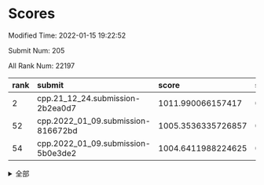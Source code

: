 # Scores

Modified Time: 2022-01-15 19:22:52

Submit Num: 205

All Rank Num: 22197

| rank |               submit               |       score        |       sigma        | pk_num |
| :--- | :--------------------------------- | :----------------- | :----------------- | :----- |
| 2    | cpp.21_12_24.submission-2b2ea0d7   | 1011.990066157417  | 0.778654432695634  | 439    |
| 52   | cpp.2022_01_09.submission-816672bd | 1005.3536335726857 | 0.7148396767514918 | 432    |
| 54   | cpp.2022_01_09.submission-5b0e3de2 | 1004.6411988224625 | 0.7361666770832217 | 434    |


<details>
<summary>全部</summary>

| rank |                 submit                 |       score        |       sigma        | pk_num |
| :--- | :------------------------------------- | :----------------- | :----------------- | :----- |
| 1    | gobigger.level_3.submission_level_3_27 | 1012.1874112693838 | 0.7687028099153792 | 436    |
| 2    | cpp.21_12_24.submission-2b2ea0d7       | 1011.990066157417  | 0.778654432695634  | 439    |
| 3    | gobigger.level_3.submission_level_3_38 | 1011.5409328664688 | 0.7784520036284857 | 434    |
| 4    | gobigger.level_3.submission_level_3_37 | 1011.421447046587  | 0.7670449434818354 | 427    |
| 5    | gobigger.level_3.submission_level_3_32 | 1011.3627507772952 | 0.7788902373233951 | 436    |
| 6    | gobigger.level_3.submission_level_3_20 | 1011.2241084889249 | 0.8029223058163183 | 436    |
| 7    | gobigger.level_3.submission_level_3_36 | 1011.1356050705099 | 0.7918412127921929 | 432    |
| 8    | gobigger.level_3.submission_level_3_15 | 1011.0703917082974 | 0.7804616363764156 | 435    |
| 9    | gobigger.level_3.submission_level_3_9  | 1010.939566978669  | 0.7665094677839569 | 432    |
| 10   | gobigger.level_3.submission_level_3_11 | 1010.8232946553409 | 0.7815258931159235 | 433    |
| 11   | gobigger.level_3.submission_level_3_34 | 1010.8129992978322 | 0.7566559499230197 | 437    |
| 12   | gobigger.level_3.submission_level_3_25 | 1010.7901195260417 | 0.7855555748162283 | 433    |
| 13   | gobigger.level_3.submission_level_3_43 | 1010.7047787381157 | 0.7701204664788069 | 433    |
| 14   | gobigger.level_3.submission_level_3_1  | 1010.6345081669485 | 0.7540042545180454 | 434    |
| 15   | gobigger.level_3.submission_level_3_31 | 1010.5499205803417 | 0.7793453506931107 | 432    |
| 16   | gobigger.level_3.submission_level_3_2  | 1010.4123155519228 | 0.7658572523655084 | 436    |
| 17   | gobigger.level_3.submission_level_3_44 | 1010.3019170017683 | 0.7691462230293004 | 431    |
| 18   | gobigger.level_3.submission_level_3_41 | 1010.1156026374558 | 0.7472543969843514 | 433    |
| 19   | gobigger.level_3.submission_level_3_47 | 1010.0763542705314 | 0.7565417855053338 | 437    |
| 20   | gobigger.level_3.submission_level_3_21 | 1010.0635454342147 | 0.7673976095508637 | 429    |
| 21   | gobigger.level_3.submission_level_3_35 | 1010.0393863853881 | 0.7868131679861283 | 438    |
| 22   | gobigger.level_3.submission_level_3_10 | 1010.0308589864343 | 0.7621324600620757 | 431    |
| 23   | gobigger.level_3.submission_level_3_28 | 1009.9803038649616 | 0.7675198593549463 | 434    |
| 24   | gobigger.level_3.submission_level_3_23 | 1009.9483868993306 | 0.7876821395619573 | 442    |
| 25   | gobigger.level_3.submission_level_3_16 | 1009.9315791699761 | 0.7538215641254483 | 436    |
| 26   | gobigger.level_3.submission_level_3_26 | 1009.8915639432325 | 0.7433721590800045 | 426    |
| 27   | gobigger.level_3.submission_level_3_49 | 1009.8711702017325 | 0.7768763080038402 | 437    |
| 28   | gobigger.level_3.submission_level_3_17 | 1009.8214495555048 | 0.7574951557012665 | 432    |
| 29   | gobigger.level_3.submission_level_3_4  | 1009.7761219082851 | 0.7523327530654483 | 436    |
| 30   | gobigger.level_3.submission_level_3_22 | 1009.769721093799  | 0.7630964052665231 | 433    |
| 31   | gobigger.level_3.submission_level_3_6  | 1009.6782014827611 | 0.7544976219309149 | 439    |
| 32   | gobigger.level_3.submission_level_3_3  | 1009.6294610633552 | 0.7545705850047828 | 432    |
| 33   | gobigger.level_3.submission_level_3_14 | 1009.626264502782  | 0.7578972860646628 | 428    |
| 34   | gobigger.level_3.submission_level_3_8  | 1009.6021757741779 | 0.7783514467769981 | 435    |
| 35   | gobigger.level_3.submission_level_3_48 | 1009.5743183894191 | 0.7725356931138899 | 428    |
| 36   | gobigger.level_3.submission_level_3_18 | 1009.5576066121366 | 0.7705657220473161 | 433    |
| 37   | gobigger.level_3.submission_level_3_33 | 1009.4487736271401 | 0.7461830580702101 | 438    |
| 38   | gobigger.level_3.submission_level_3_30 | 1009.4119133532308 | 0.7391978998470948 | 434    |
| 39   | gobigger.level_3.submission_level_3_39 | 1009.3882959831714 | 0.7435160134658519 | 428    |
| 40   | gobigger.level_3.submission_level_3_24 | 1009.3270869232304 | 0.7567768617132147 | 439    |
| 41   | gobigger.level_3.submission_level_3_13 | 1009.2360169167573 | 0.7715531485232223 | 430    |
| 42   | gobigger.level_3.submission_level_3_29 | 1009.1879637826029 | 0.7785806261226598 | 433    |
| 43   | gobigger.level_3.submission_level_3_7  | 1009.0958323122802 | 0.7465054359530169 | 429    |
| 44   | gobigger.level_3.submission_level_3_0  | 1009.0835956574482 | 0.7434539117100067 | 428    |
| 45   | gobigger.level_3.submission_level_3_46 | 1009.0693006887493 | 0.7759511864340581 | 434    |
| 46   | gobigger.level_3.submission_level_3_12 | 1009.0281483735815 | 0.7491909503839195 | 433    |
| 47   | gobigger.level_3.submission_level_3_5  | 1008.9376193553122 | 0.7401661300262296 | 437    |
| 48   | gobigger.level_3.submission_level_3_19 | 1008.7794063808524 | 0.7531297817990483 | 430    |
| 49   | gobigger.level_3.submission_level_3_40 | 1008.5655895905204 | 0.7369543450840732 | 433    |
| 50   | gobigger.level_3.submission_level_3_42 | 1008.2741277143173 | 0.7299986307259148 | 428    |
| 51   | gobigger.level_3.submission_level_3_45 | 1008.2502689325712 | 0.7457998479148645 | 435    |
| 52   | cpp.2022_01_09.submission-816672bd     | 1005.3536335726857 | 0.7148396767514918 | 432    |
| 53   | gobigger.level_1.submission_level_1_43 | 1004.8209421945108 | 0.725228062979787  | 430    |
| 54   | cpp.2022_01_09.submission-5b0e3de2     | 1004.6411988224625 | 0.7361666770832217 | 434    |
| 55   | gobigger.level_1.submission_level_1_5  | 1004.4046427096874 | 0.739392690574837  | 439    |
| 56   | gobigger.level_1.submission_level_1_9  | 1004.3911187216809 | 0.7237272323187112 | 433    |
| 57   | gobigger.level_1.submission_level_1_2  | 1004.3186287688924 | 0.7303807897377776 | 435    |
| 58   | gobigger.level_1.submission_level_1_41 | 1004.1447539372459 | 0.7044109465397046 | 432    |
| 59   | gobigger.level_1.submission_level_1_25 | 1004.0552843208692 | 0.7275047548123776 | 431    |
| 60   | gobigger.level_1.submission_level_1_20 | 1003.9569571630674 | 0.7245257357804433 | 434    |
| 61   | gobigger.level_1.submission_level_1_38 | 1003.9505376520219 | 0.7129004648267818 | 431    |
| 62   | gobigger.level_1.submission_level_1_31 | 1003.7718875283002 | 0.7092894222757995 | 428    |
| 63   | gobigger.level_1.submission_level_1_1  | 1003.7655951748602 | 0.6935644353584233 | 430    |
| 64   | gobigger.level_1.submission_level_1_4  | 1003.7249393752209 | 0.7257202539838034 | 437    |
| 65   | gobigger.level_1.submission_level_1_40 | 1003.7154236100117 | 0.7201242819950302 | 438    |
| 66   | gobigger.level_1.submission_level_1_18 | 1003.6574235685234 | 0.7220750807494116 | 436    |
| 67   | gobigger.level_1.submission_level_1_8  | 1003.5821668032982 | 0.730554971533625  | 431    |
| 68   | gobigger.level_1.submission_level_1_35 | 1003.4734370346649 | 0.7106682903029461 | 433    |
| 69   | gobigger.level_1.submission_level_1_39 | 1003.466221251787  | 0.7074804034489028 | 429    |
| 70   | gobigger.level_1.submission_level_1_17 | 1003.4296878319062 | 0.7058791450379435 | 434    |
| 71   | gobigger.level_1.submission_level_1_13 | 1003.4157212216744 | 0.7176518320756188 | 431    |
| 72   | gobigger.level_1.submission_level_1_23 | 1003.3874686073    | 0.7211589630539268 | 431    |
| 73   | gobigger.level_1.submission_level_1_27 | 1003.3288418207457 | 0.7214533664458666 | 433    |
| 74   | gobigger.level_1.submission_level_1_12 | 1003.3232238608166 | 0.7156929264914734 | 433    |
| 75   | gobigger.level_1.submission_level_1_22 | 1003.2468129021249 | 0.7252339252481648 | 434    |
| 76   | gobigger.level_1.submission_level_1_46 | 1003.2110423314092 | 0.719220355916937  | 435    |
| 77   | gobigger.level_1.submission_level_1_33 | 1003.1365345260725 | 0.7168616509416936 | 432    |
| 78   | gobigger.level_1.submission_level_1_21 | 1003.1109233537123 | 0.7176611542026118 | 428    |
| 79   | gobigger.level_1.submission_level_1_28 | 1003.026259646723  | 0.7224816379420266 | 436    |
| 80   | gobigger.level_1.submission_level_1_47 | 1003.008331614855  | 0.7311846035019067 | 427    |
| 81   | gobigger.level_1.submission_level_1_26 | 1002.9773119543449 | 0.7173899559479296 | 435    |
| 82   | gobigger.level_1.submission_level_1_45 | 1002.948362556962  | 0.713314950922954  | 430    |
| 83   | gobigger.level_1.submission_level_1_14 | 1002.9409065011547 | 0.7067498436495697 | 431    |
| 84   | gobigger.level_1.submission_level_1_37 | 1002.9251620924954 | 0.708925111281228  | 434    |
| 85   | gobigger.level_1.submission_level_1_6  | 1002.911445258056  | 0.7208328088851004 | 438    |
| 86   | gobigger.level_1.submission_level_1_36 | 1002.8491846879823 | 0.7319183082434495 | 435    |
| 87   | gobigger.level_1.submission_level_1_49 | 1002.7919509454724 | 0.7256812194949351 | 437    |
| 88   | gobigger.level_1.submission_level_1_32 | 1002.7613116360968 | 0.7214435057245998 | 437    |
| 89   | gobigger.level_1.submission_level_1_7  | 1002.7437628774326 | 0.7179101089621152 | 430    |
| 90   | gobigger.level_1.submission_level_1_29 | 1002.688487314629  | 0.7160195327681527 | 432    |
| 91   | gobigger.level_1.submission_level_1_24 | 1002.6752523342064 | 0.7190647214177771 | 430    |
| 92   | gobigger.level_1.submission_level_1_15 | 1002.6386835132139 | 0.7149929976260555 | 434    |
| 93   | gobigger.level_1.submission_level_1_44 | 1002.6274447504446 | 0.7061036038591515 | 435    |
| 94   | gobigger.level_1.submission_level_1_3  | 1002.5260640419599 | 0.7118978131024025 | 436    |
| 95   | gobigger.level_1.submission_level_1_16 | 1002.5164283034852 | 0.721171049284409  | 432    |
| 96   | gobigger.level_1.submission_level_1_30 | 1002.4017092190422 | 0.7041720679414885 | 430    |
| 97   | gobigger.level_1.submission_level_1_19 | 1002.3642379327982 | 0.7247336666053185 | 429    |
| 98   | gobigger.level_1.submission_level_1_34 | 1002.3033000093725 | 0.7030374069932681 | 433    |
| 99   | gobigger.level_1.submission_level_1_42 | 1002.2067272158545 | 0.7047468737054664 | 431    |
| 100  | gobigger.level_1.submission_level_1_48 | 1001.8590853495333 | 0.7190903364951357 | 429    |
| 101  | gobigger.level_1.submission_level_1_0  | 1001.7428836885196 | 0.7126671826084116 | 432    |
| 102  | gobigger.level_1.submission_level_1_10 | 1001.7121202827395 | 0.7207346680976172 | 435    |
| 103  | gobigger.level_1.submission_level_1_11 | 1001.4499952790266 | 0.7060174915432886 | 436    |
| 104  | gobigger.random.submission_random_3    | 996.9857376581789  | 0.7032972749482183 | 431    |
| 105  | gobigger.random.submission_random_49   | 996.7342836324693  | 0.7017316498051495 | 430    |
| 106  | gobigger.random.submission_random_6    | 996.6675915816694  | 0.7036045290518302 | 428    |
| 107  | gobigger.random.submission_random_26   | 996.6672473848862  | 0.711448760067755  | 432    |
| 108  | gobigger.random.submission_random_17   | 996.5744461405021  | 0.7035269096113925 | 433    |
| 109  | gobigger.random.submission_random_33   | 996.5449212282302  | 0.7186617414487229 | 435    |
| 110  | gobigger.random.submission_random_40   | 996.5266001080838  | 0.7075845453398307 | 430    |
| 111  | gobigger.random.submission_random_8    | 996.4905841502273  | 0.7090998199784271 | 433    |
| 112  | gobigger.random.submission_random_10   | 996.4313447815276  | 0.6965918665329286 | 439    |
| 113  | gobigger.random.submission_random_14   | 996.3783632018692  | 0.7080974190024751 | 432    |
| 114  | gobigger.random.submission_random_28   | 996.3418450229681  | 0.7187915079389906 | 431    |
| 115  | gobigger.random.submission_random_20   | 996.2986239906302  | 0.688808196520139  | 432    |
| 116  | gobigger.random.submission_random_38   | 996.2825709087314  | 0.7017169415714317 | 429    |
| 117  | gobigger.random.submission_random_41   | 996.2742600877824  | 0.7098232094460448 | 433    |
| 118  | gobigger.random.submission_random_24   | 996.2640509772879  | 0.7154890845879797 | 433    |
| 119  | gobigger.random.submission_random_48   | 996.2549081961155  | 0.7197217733668848 | 435    |
| 120  | gobigger.random.submission_random_12   | 996.2199786202922  | 0.6979432519615762 | 430    |
| 121  | gobigger.random.submission_random_15   | 996.1507379063978  | 0.7019179082618175 | 429    |
| 122  | gobigger.random.submission_random_32   | 996.0734528250014  | 0.7024262682927359 | 432    |
| 123  | gobigger.random.submission_random_0    | 996.0136123510769  | 0.7131416422666437 | 432    |
| 124  | gobigger.random.submission_random_22   | 996.0013240826389  | 0.7099572895676123 | 437    |
| 125  | gobigger.random.submission_random_18   | 995.9874586667447  | 0.7084899257095275 | 437    |
| 126  | gobigger.random.submission_random_39   | 995.9031118061906  | 0.7087754477782829 | 431    |
| 127  | gobigger.random.submission_random_2    | 995.8609135238689  | 0.7143672132420087 | 435    |
| 128  | gobigger.random.submission_random_37   | 995.769483828039   | 0.7221789487824372 | 434    |
| 129  | gobigger.random.submission_random_11   | 995.7645770553316  | 0.7122221997790508 | 436    |
| 130  | gobigger.random.submission_random_35   | 995.6665404195871  | 0.7095256741213121 | 434    |
| 131  | gobigger.random.submission_random_29   | 995.5822011277165  | 0.707160891150036  | 428    |
| 132  | gobigger.random.submission_random_47   | 995.5719265264975  | 0.712708802665161  | 435    |
| 133  | gobigger.random.submission_random_31   | 995.5717528931764  | 0.704423755657598  | 432    |
| 134  | gobigger.random.submission_random_21   | 995.5395620487291  | 0.7150312217980176 | 432    |
| 135  | gobigger.random.submission_random_36   | 995.5019124194755  | 0.7193856840698416 | 430    |
| 136  | gobigger.random.submission_random_42   | 995.4549131196512  | 0.7224857758152498 | 432    |
| 137  | gobigger.random.submission_random_23   | 995.4091570821558  | 0.7166194207132541 | 436    |
| 138  | gobigger.random.submission_random_16   | 995.3567455223241  | 0.724242114748626  | 433    |
| 139  | gobigger.random.submission_random_44   | 995.3449960301153  | 0.7151834687347405 | 434    |
| 140  | gobigger.random.submission_random_30   | 995.2609677029681  | 0.7090233596883517 | 440    |
| 141  | gobigger.random.submission_random_5    | 995.1660860796447  | 0.7167638650664295 | 431    |
| 142  | gobigger.random.submission_random_46   | 995.1414703454274  | 0.7131948165433591 | 432    |
| 143  | gobigger.random.submission_random_43   | 995.1405866175022  | 0.7172286546223987 | 426    |
| 144  | gobigger.random.submission_random_45   | 995.121253126463   | 0.7185802808833645 | 435    |
| 145  | gobigger.random.submission_random_7    | 995.0782151290944  | 0.7134037452622394 | 433    |
| 146  | gobigger.random.submission_random_25   | 995.0565146717541  | 0.7180757628353767 | 430    |
| 147  | gobigger.random.submission_random_34   | 994.9810861700295  | 0.7015931189837592 | 435    |
| 148  | gobigger.random.submission_random_1    | 994.8813177082566  | 0.7029085154527072 | 434    |
| 149  | gobigger.random.submission_random_19   | 994.7986671996044  | 0.7125127418305038 | 434    |
| 150  | gobigger.level_2.submission_level_2_29 | 994.795757520796   | 0.7342618541582826 | 439    |
| 151  | gobigger.random.submission_random_13   | 994.6750287482585  | 0.724747401774681  | 430    |
| 152  | gobigger.random.submission_random_9    | 994.6653880580166  | 0.7155745083467488 | 431    |
| 153  | gobigger.random.submission_random_4    | 994.5611013776696  | 0.7325391384824903 | 432    |
| 154  | gobigger.random.submission_random_27   | 994.1990186885122  | 0.7202453674305099 | 436    |
| 155  | gobigger.level_2.submission_level_2_31 | 994.1553537657564  | 0.7299787108869829 | 431    |
| 156  | gobigger.level_2.submission_level_2_13 | 993.8430750345456  | 0.7330163736651369 | 437    |
| 157  | gobigger.level_2.submission_level_2_47 | 993.8152116889083  | 0.7219876809916093 | 431    |
| 158  | gobigger.level_2.submission_level_2_10 | 993.7917162246769  | 0.7160996643726595 | 433    |
| 159  | gobigger.level_2.submission_level_2_5  | 993.7070125499246  | 0.725458469081412  | 432    |
| 160  | gobigger.level_2.submission_level_2_41 | 993.5810821427488  | 0.7377711783529144 | 431    |
| 161  | gobigger.level_2.submission_level_2_34 | 993.3884562980081  | 0.7269892435335049 | 433    |
| 162  | gobigger.level_2.submission_level_2_37 | 993.3514105338851  | 0.7289007740246507 | 434    |
| 163  | gobigger.level_2.submission_level_2_36 | 993.2439792096818  | 0.7290874642865662 | 437    |
| 164  | gobigger.level_2.submission_level_2_44 | 993.221820604481   | 0.7435236797733781 | 434    |
| 165  | gobigger.level_2.submission_level_2_42 | 993.2050589013108  | 0.7345408015257509 | 434    |
| 166  | gobigger.level_2.submission_level_2_39 | 993.1322710891968  | 0.7209543847314053 | 437    |
| 167  | gobigger.level_2.submission_level_2_46 | 992.8418562522992  | 0.7448792971597311 | 431    |
| 168  | gobigger.level_2.submission_level_2_30 | 992.8409601272748  | 0.7315642858406622 | 436    |
| 169  | gobigger.level_2.submission_level_2_0  | 992.7606747334763  | 0.7309009674393536 | 431    |
| 170  | gobigger.level_2.submission_level_2_32 | 992.7077027956384  | 0.7463988317263771 | 430    |
| 171  | gobigger.level_2.submission_level_2_6  | 992.6921489354684  | 0.7426225115304779 | 437    |
| 172  | gobigger.level_2.submission_level_2_21 | 992.6804581021624  | 0.7351576675952677 | 432    |
| 173  | gobigger.level_2.submission_level_2_27 | 992.6427311667185  | 0.7269021320360676 | 431    |
| 174  | gobigger.level_2.submission_level_2_17 | 992.6202256099758  | 0.7485499119841141 | 432    |
| 175  | gobigger.level_2.submission_level_2_43 | 992.5292552271331  | 0.7428512033564023 | 432    |
| 176  | gobigger.level_2.submission_level_2_22 | 992.5284624074247  | 0.7452729846721475 | 429    |
| 177  | gobigger.level_2.submission_level_2_9  | 992.4522142599706  | 0.7414795544599954 | 432    |
| 178  | gobigger.level_2.submission_level_2_3  | 992.2824976638594  | 0.7332200562728235 | 431    |
| 179  | gobigger.level_2.submission_level_2_45 | 992.2801656206876  | 0.7449628428786458 | 438    |
| 180  | gobigger.level_2.submission_level_2_11 | 992.1466108839575  | 0.7513902090180004 | 441    |
| 181  | gobigger.level_2.submission_level_2_40 | 991.9953024714509  | 0.74943944859252   | 431    |
| 182  | gobigger.level_2.submission_level_2_12 | 991.9347319678151  | 0.744955493221528  | 434    |
| 183  | gobigger.level_2.submission_level_2_49 | 991.8654526488887  | 0.7437920234793146 | 432    |
| 184  | gobigger.level_2.submission_level_2_1  | 991.8451679062698  | 0.7449308258113683 | 438    |
| 185  | gobigger.level_2.submission_level_2_7  | 991.8064113242804  | 0.7465865419590303 | 431    |
| 186  | gobigger.level_2.submission_level_2_35 | 991.7845001916324  | 0.7386549535716458 | 431    |
| 187  | gobigger.level_2.submission_level_2_4  | 991.6394460608639  | 0.7475874048793905 | 435    |
| 188  | gobigger.level_2.submission_level_2_2  | 991.5629609232938  | 0.7487807353110144 | 437    |
| 189  | gobigger.level_2.submission_level_2_15 | 991.5437899003604  | 0.7713327629929044 | 432    |
| 190  | gobigger.level_2.submission_level_2_8  | 991.4934045676614  | 0.7359554734700924 | 430    |
| 191  | gobigger.level_2.submission_level_2_23 | 991.3684959032303  | 0.7316220984767732 | 436    |
| 192  | gobigger.level_2.submission_level_2_16 | 991.3572508310191  | 0.7573466154065425 | 429    |
| 193  | gobigger.level_2.submission_level_2_26 | 991.3307894864315  | 0.7410971612892345 | 432    |
| 194  | gobigger.level_2.submission_level_2_19 | 991.247759788459   | 0.7616740264049426 | 433    |
| 195  | gobigger.level_2.submission_level_2_28 | 990.9950856989841  | 0.7584942695542906 | 438    |
| 196  | gobigger.level_2.submission_level_2_24 | 990.8594162639303  | 0.7635678683345807 | 433    |
| 197  | gobigger.level_2.submission_level_2_38 | 990.8574694303153  | 0.7502010212558573 | 436    |
| 198  | gobigger.level_2.submission_level_2_48 | 990.8409539482924  | 0.7418057586597214 | 433    |
| 199  | gobigger.level_2.submission_level_2_14 | 990.7857583874563  | 0.7509630820549409 | 433    |
| 200  | gobigger.level_2.submission_level_2_18 | 990.5716513838896  | 0.75854940735737   | 439    |
| 201  | gobigger.level_2.submission_level_2_25 | 990.4337440242255  | 0.7579555622043913 | 434    |
| 202  | gobigger.level_2.submission_level_2_33 | 989.8591238229874  | 0.7779375998908368 | 426    |
| 203  | gobigger.level_2.submission_level_2_20 | 989.2274771326673  | 0.7651202307757932 | 436    |
| 204  | gobigger.none.submission_none_1        | 978.5845730017176  | 1.2260183379571232 | 436    |
| 205  | gobigger.none.submission_none_0        | 976.6628667466376  | 1.433391503037603  | 434    |

</details>